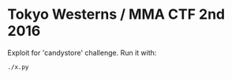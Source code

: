 Tokyo Westerns / MMA CTF 2nd 2016
=================================

Exploit for 'candystore' challenge.
Run it with:
```
./x.py
```
